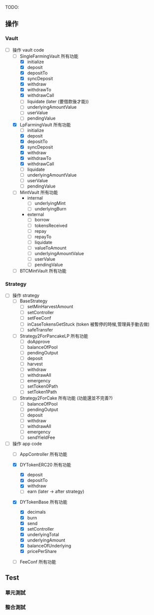 TODO:
## 操作
### Vault
- [ ] 操作 vault code
  - [ ] SingleFarmingVault 所有功能
    - [x] initialize
    - [x] deposit
    - [x] depositTo
    - [x] syncDeposit
    - [x] withdraw
    - [x] withdrawTo
    - [x] withdrawCall
    - [ ] liquidate (later (要借款後才能))
    - [ ] underlyingAmountValue
    - [ ] userValue
    - [ ] pendingValue
  - [x] LpFarmingVault 所有功能
    - [ ] initialize
    - [x] deposit
    - [x] depositTo
    - [x] syncDeposit
    - [x] withdraw
    - [x] withdrawTo
    - [x] withdrawCall
    - [ ] liquidate
    - [ ] underlyingAmountValue
    - [ ] userValue
    - [ ] pendingValue
  - [ ] MintVault 所有功能
    - internal
      - [ ] underlyingMint
      - [ ] underlyingBurn
    - external
      - [ ] borrow
      - [ ] tokensReceived
      - [ ] repay
      - [ ] repayTo
      - [ ] liquidate
      - [ ] valueToAmount
      - [ ] underlyingAmountValue
      - [ ] userValue
      - [ ] pendingValue
  - [ ] BTCMintVault 所有功能

### Strategy
- [ ] 操作 strategy
  - [ ] BaseStrategy
    - [ ] setMinHarvestAmount
    - [ ] setController
    - [ ] setFeeConf
    - [ ] inCaseTokensGetStuck (token 被暫停的時候,管理員手動去做)
    - [ ] safeTransfer
  - [ ] Strategy2ForPancakeLP 所有功能
    - [ ] doApprove
    - [ ] balanceOfPool
    - [ ] pendingOutput
    - [ ] deposit
    - [ ] harvest
    - [ ] withdraw
    - [ ] withdrawAll
    - [ ] emergency
    - [ ] setToken0Path
    - [ ] setToken1Path
  - [ ] Strategy2ForCake 所有功能 (功能還並不完善?)
    - [ ] balanceOfPool
    - [ ] pendingOutput
    - [ ] deposit
    - [ ] withdraw
    - [ ] withdrawAll
    - [ ] emergency
    - [ ] sendYieldFee
- [ ] 操作 app code
  - [ ] AppController 所有功能
  - [x] DYTokenERC20 所有功能
    - [x] deposit
    - [x] depositTo
    - [x] withdraw
    - [ ] earn (later -> after strategy)
  - [x] DYTokenBase 所有功能
    - [x] decimals
    - [x] burn
    - [x] send
    - [x] setController
    - [x] underlyingTotal
    - [x] underlyingAmount
    - [x] balanceOfUnderlying
    - [x] pricePerShare
  - [ ] FeeConf 所有功能


## Test

### 單元測試
### 整合測試
